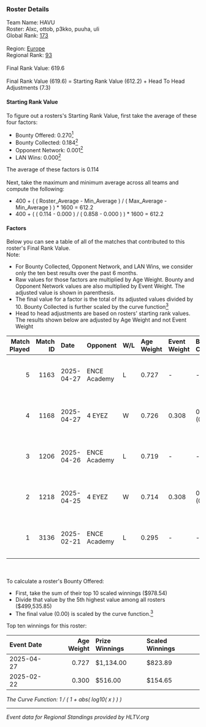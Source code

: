 ### Roster Details<br />
Team Name: HAVU<br />
Roster: Alxc, ottob, p3kko, puuha, uli<br />
Global Rank: [173](../../standings_global_2025_07_07.md)<br />
<br />
Region: [Europe]( ../../standings_europe_2025_07_07.md)<br />
Regional Rank: [93]( ../../standings_europe_2025_07_07.md)<br />
<br />
Final Rank Value:  619.6<br />
<br />
Final Rank Value (619.6) = Starting Rank Value (612.2) + Head To Head Adjustments (7.3)<br />

#### Starting Rank Value<br />
To figure out a rosters's Starting Rank Value, first take the average of these four factors:<br />
- Bounty Offered: 0.270[<sup>1</sup>](#table2)
- Bounty Collected: 0.184[<sup>2</sup>](#table1)
- Opponent Network: 0.001[<sup>2</sup>](#table1)
- LAN Wins: 0.000[<sup>2</sup>](#table1)

The average of these factors is 0.114<br />
<br />
Next, take the maximum and minimum average across all teams and compute the following:<br />
- 400 + ( ( Roster_Average - Min_Average ) / ( Max_Average - Min_Average ) ) * 1600 = 612.2
- 400 + ( ( 0.114 - 0.000 ) / ( 0.858 - 0.000 ) ) * 1600 = 612.2


#### Factors<br />
Below you can see a table of all of the matches that contributed to this roster's Final Rank Value.<br />
Note:<br />

- For Bounty Collected, Opponent Network, and LAN Wins, we consider only the ten best results over the past 6 months.
- Raw values for those factors are multiplied by Age Weight. Bounty and Opponent Network values are also multiplied by Event Weight. The adjusted value is shown in parenthesis.
- The final value for a factor is the total of its adjusted values divided by 10. Bounty Collected is further scaled by the curve function[<sup>3</sup>](#curveFunction)
- Head to head adjustments are based on rosters' starting rank values. The results shown below are adjusted by Age Weight and not Event Weight
<span id="table1"></span><br />


| Match Played | Match ID | Date       | Opponent     | W/L | Age Weight | Event Weight | Bounty Collected | Opponent Network | LAN Wins  | H2H Adj. | Roster                         |
| -: | -: | :- | :- | :- | :- | :- | :- | :- | :- | -: | :- |
|            5 |     1163 | 2025-04-27 | ENCE Academy | L   | 0.727      | -            | -                | -                | -         |    -5.74 | Alxc, ottob, p3kko, puuha, uli |
|            4 |     1168 | 2025-04-27 | 4 EYEZ       | W   | 0.726      | 0.308        | 0.001 (0.000)    | 0.032 (0.007)    | 0 (0.000) |    10.51 | Alxc, ottob, p3kko, puuha, uli |
|            3 |     1206 | 2025-04-26 | ENCE Academy | L   | 0.719      | -            | -                | -                | -         |    -5.70 | Alxc, ottob, p3kko, puuha, uli |
|            2 |     1218 | 2025-04-25 | 4 EYEZ       | W   | 0.714      | 0.308        | 0.001 (0.000)    | 0.032 (0.007)    | 0 (0.000) |    10.55 | Alxc, ottob, p3kko, puuha, uli |
|            1 |     3136 | 2025-02-21 | ENCE Academy | L   | 0.295      | -            | -                | -                | -         |    -2.29 | Alxc, ottob, p3kko, puuha, uli |

<br />
<span id="table2"></span><br />
To calculate a roster's Bounty Offered:<br />

- First, take the sum of their top 10 scaled winnings ($978.54)
- Divide that value by the 5th highest value among all rosters ($499,535.85)
- The final value (0.00) is scaled by the curve function.[<sup>3</sup>](#curveFunction)

Top ten winnings for this roster:<br />

| Event Date | Age Weight | Prize Winnings | Scaled Winnings |
| :- | -: | :- | :- |
| 2025-04-27 |      0.727 | $1,134.00      | $823.89         |
| 2025-02-22 |      0.300 | $516.00        | $154.65         |


<span id="curveFunction"></span>_The Curve Function: 1 / ( 1 + abs( log10( x ) ) )_<br />

---
_Event data for Regional Standings provided by HLTV.org_<br />
